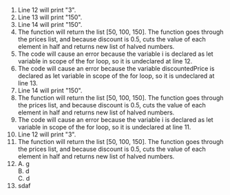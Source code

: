 1. Line 12 will print "3".
2. Line 13 will print "150".
3. Line 14 will print "150".
4. The function will return the list [50, 100, 150]. The function goes through the prices list, and because discount is 0.5, cuts the value of each element in half and returns new list of halved numbers.
5. The code will cause an error because the variable i is declared as let variable in scope of the for loop, so it is undeclared at line 12.
6. The code will cause an error because the variable discountedPrice is declared as let variable in scope of the for loop, so it is undeclared at line 13.
7. Line 14 will print "150".
8. The function will return the list [50, 100, 150]. The function goes through the prices list, and because discount is 0.5, cuts the value of each element in half and returns new list of halved numbers.
9. The code will cause an error because the variable i is declared as let variable in scope of the for loop, so it is undeclared at line 11.
10. Line 12 will print "3".
11. The function will return the list [50, 100, 150]. The function goes through the prices list, and because discount is 0.5, cuts the value of each element in half and returns new list of halved numbers.
12.   
    A. g  
    B. d  
    C. d
16. sdaf
